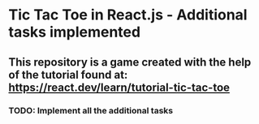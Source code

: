 # Tic Tac Toe in React.js - Additional tasks implemented

## This repository is a game created with the help of the tutorial found at: https://react.dev/learn/tutorial-tic-tac-toe

### TODO: Implement all the additional tasks